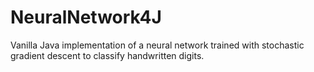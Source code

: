 # NeuralNetwork4J
Vanilla Java implementation of a neural network trained with stochastic gradient descent to classify handwritten digits.
